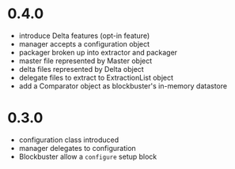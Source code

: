 0.4.0
===

- introduce Delta features (opt-in feature)
- manager accepts a configuration object
- packager broken up into extractor and packager
- master file represented by Master object
- delta files represented by Delta object
- delegate files to extract to ExtractionList object
- add a Comparator object as blockbuster's in-memory datastore

0.3.0
====

- configuration class introduced
- manager delegates to configuration
- Blockbuster allow a `configure` setup block
